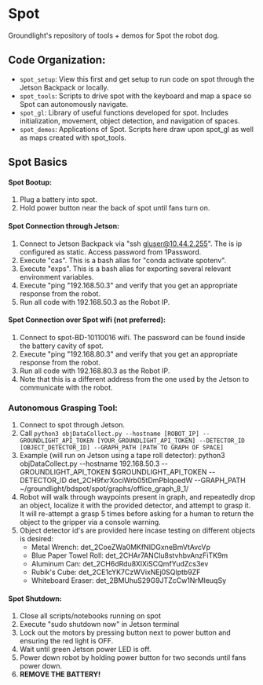 # Spot
Groundlight's repository of tools + demos for Spot the robot dog.

## Code Organization:
* `spot_setup`: View this first and get setup to run code on spot through the Jetson Backpack or locally.
* `spot_tools`: Scripts to drive spot with the keyboard and map a space so Spot can autonomously navigate.
* `spot_gl`: Library of useful functions developed for spot. Includes initialization, movement, object detection, and navigation of spaces.
* `spot_demos`: Applications of Spot. Scripts here draw upon spot_gl as well as maps created with spot_tools.

## Spot Basics
#### Spot Bootup:
1. Plug a battery into spot.
2. Hold power button near the back of spot until fans turn on.

#### Spot Connection through Jetson:
1. Connect to Jetson Backpack via "ssh gluser@10.44.2.255". The is ip configured as static. Access password from 1Password.
2. Execute "cas". This is a bash alias for "conda activate spotenv".
3. Execute "exps". This is a bash alias for exporting several relevant environment variables.
4. Execute "ping "192.168.50.3" and verify that you get an appropriate response from the robot.
5. Run all code with 192.168.50.3 as the Robot IP.

#### Spot Connection over Spot wifi (not preferred):
1. Connect to spot-BD-10110016 wifi. The password can be found inside the battery cavity of spot.
2. Execute "ping "192.168.80.3" and verify that you get an appropriate response from the robot.
3. Run all code with 192.168.80.3 as the Robot IP.
4. Note that this is a different address from the one used by the Jetson to communicate with the robot.

### Autonomous Grasping Tool:
1. Connect to spot through Jetson.
2. Call ```python3 objDataCollect.py --hostname [ROBOT_IP] --GROUNDLIGHT_API_TOKEN [YOUR_GROUNDLIGHT_API_TOKEN] --DETECTOR_ID [OBJECT_DETECTOR_ID] --GRAPH_PATH [PATH TO GRAPH OF SPACE]```
3. Example (will run on Jetson using a tape roll detector): python3 objDataCollect.py --hostname 192.168.50.3 --GROUNDLIGHT_API_TOKEN $GROUNDLIGHT_API_TOKEN --DETECTOR_ID det_2CH9fxrXociWrb05tDmPblqoedW --GRAPH_PATH ~/groundlight/bdspot/spot/graphs/office_graph_8_1/
4. Robot will walk through waypoints present in graph, and repeatedly drop an object, localize it with the provided detector, and attempt to grasp it. It will re-attempt a grasp 5 times before asking for a human to return the object to the gripper via a console warning.
5. Object detector id's are provided here incase testing on different objects is desired:
    - Metal Wrench: det_2CoeZWa0MKfNIDGxneBmVtAvcVp
    - Blue Paper Towel Roll: det_2CHAr7ANClu8stvhbvAnzFiTK9m
    - Aluminum Can: det_2CH6dRdu8XlXiSCQmfYudZcs3ev
    - Rubik's Cube: det_2CE1cYK7CzWVixNEj0SQlptb9ZF
    - Whiteboard Eraser: det_2BMUhuS29G9JTZcCw1NrMleuqSy
    

#### Spot Shutdown:
1. Close all scripts/notebooks running on spot 
2. Execute "sudo shutdown now" in Jetson terminal
3. Lock out the motors by pressing button next to power button and ensuring the red light is OFF.
4. Wait until green Jetson power LED is off.
4. Power down robot by holding power button for two seconds until fans power down.
5. **REMOVE THE BATTERY!**
